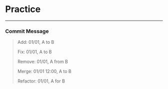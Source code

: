# Practice

---

### Commit Message

> Add: 01/01, A to B
>
> Fix: 01/01, A to B
>
> Remove: 01/01, A from B
>
> Merge: 01/01 12:00, A to B
>
> Refactor: 01/01, A for B
